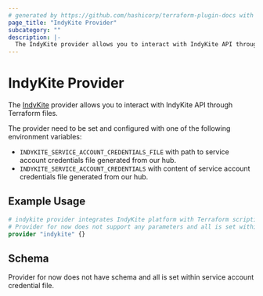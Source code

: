 ```yaml
---
# generated by https://github.com/hashicorp/terraform-plugin-docs with custom templates
page_title: "IndyKite Provider"
subcategory: ""
description: |-
  The IndyKite provider allows you to interact with IndyKite API through Terraform files.
---
```


# IndyKite Provider

The [IndyKite](https://www.indykite.com/) provider allows you to interact with IndyKite API through Terraform files.

The provider need to be set and configured with one of the following environment variables:

- `INDYKITE_SERVICE_ACCOUNT_CREDENTIALS_FILE` with path to service account credentials file generated from our hub.
- `INDYKITE_SERVICE_ACCOUNT_CREDENTIALS` with content of service account credentials file generated from our hub.

## Example Usage

```terraform
# indykite provider integrates IndyKite platform with Terraform scripting.
# Provider for now does not support any parameters and all is set within service account credential file.
provider "indykite" {}
```

<!-- schema generated by tfplugindocs -->
## Schema

Provider for now does not have schema and all is set within service account credential file.
